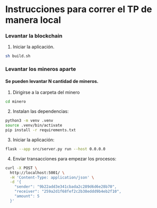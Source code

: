 # Instrucciones para correr el TP de manera local


### Levantar la blockchain

1. Iniciar la aplicación.

```sh
sh build.sh
```


### Levantar los mineros aparte

#### Se pueden levantar N cantidad de mineros.

1. Dirigirse a la carpeta del minero

```sh
cd minero
```
2. Instalan las dependencias:

```sh
python3 -m venv .venv
source .venv/bin/activate
pip install -r requirements.txt
```
3. Iniciar la aplicación:

```sh
flask --app src/server.py run --host 0.0.0.0
```
4. Enviar transacciones para empezar los procesos:

```sh
curl -X POST \
  http://localhost:5001/ \
  -H 'Content-Type: application/json' \
  -d '{
    "sender": "9b22add3e341cbada2c289d6d6e28b70",
    "receiver": "259a2d1f68fef2c2b38eddd9b4eb2f10",
    "amount": 5
  }'
```
